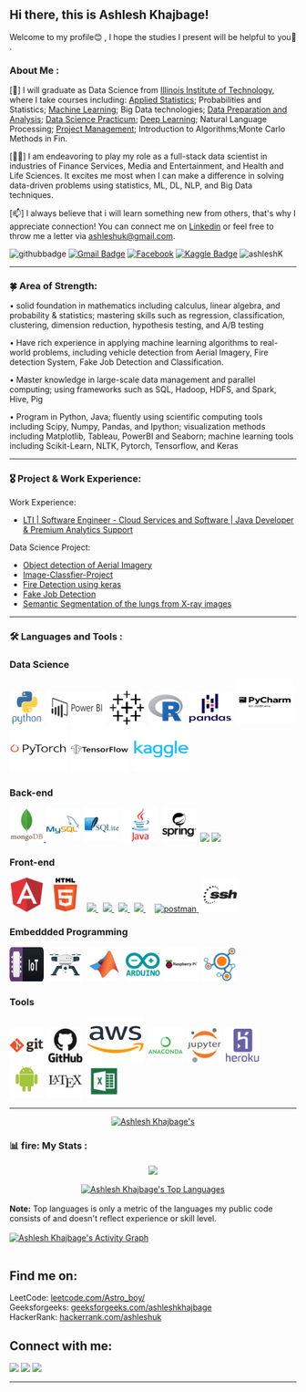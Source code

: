 ## Hi there, this is Ashlesh Khajbage! 

Welcome to my profile😊 , I hope the studies I present will be helpful to you💪 .

### About Me :

[:purple_heart:] I will graduate as Data Science from [Illinois Institute of Technology](https://www.iit.edu/), where I take courses including: [Applied Statistics](http://bulletin.iit.edu/search/?P=MATH%20564); Probabilities and Statistics; [Machine Learning](http://bulletin.iit.edu/search/?P=CS%20584); Big Data technologies; [Data Preparation and Analysis](http://bulletin.iit.edu/search/?P=CSP%20571); [Data Science Practicum](http://bulletin.iit.edu/search/?P=CSP%20572); [Deep Learning](http://bulletin.iit.edu/search/?P=CS%20577); Natural Language Processing; [Project Management](http://bulletin.iit.edu/search/?P=SCI%20511); Introduction to Algorithms;Monte Carlo Methods in Fin.
  
[:man_student:] I am endeavoring to play my role as a full-stack data scientist in industries of Finance Services, Media and Entertainment, and Health and Life Sciences. It excites me most when I can make a difference in solving data-driven problems using statistics, ML, DL, NLP, and Big Data techniques.

[:mailbox:] I always believe that i will learn something new from others, that's why I appreciate connection! You can connect me on [Linkedin](https://www.linkedin.com/in/ashlesh-khajbage-194a89166/) or feel free to throw me a letter via ashleshuk@gmail.com.

![githubbadge](https://img.shields.io/github/followers/kaledhoshme123?style=social)
[![Gmail Badge](https://img.shields.io/badge/-Gmail-c14438?style=flat-square&logo=Gmail&logoColor=white&link=mailto:ashleshuk@gmail.com)](mailto:ashleshuk@gmail.com)
<a href="https://www.facebook.com/ashlesh.khajbage/" target="_blank"><img src="https://img.shields.io/badge/Facebook-%231877F2.svg?&style=flat-square&logo=facebook&logoColor=white" alt="Facebook"></a>
[![Kaggle Badge](http://img.shields.io/badge/-Kaggle-black?style=flat-square&logo=kaggle&link=https://www.kaggle.com/ashleshkhajbage/)](https://www.kaggle.com/ashleshkhajbage)
<img src="https://komarev.com/ghpvc/?username=ashleshk" alt="ashleshK" />

---
  
 ### :four_leaf_clover: Area of Strength:
• solid foundation in mathematics including calculus, linear algebra, and probability & statistics; mastering skills such as regression, classification, clustering, dimension reduction, hypothesis testing, and A/B testing
  
• Have rich experience in applying machine learning algorithms to real-world problems, including vehicle detection from Aerial Imagery, Fire detection System, Fake Job Detection and Classification.

• Master knowledge in large-scale data management and parallel computing; using frameworks such as SQL, Hadoop, HDFS, and Spark, Hive, Pig
  
• Program in Python, Java; fluently using scientific computing tools including Scipy, Numpy, Pandas, and Ipython; visualization methods including Matplotlib, Tableau, PowerBI and Seaborn; machine learning tools including Scikit-Learn, NLTK, Pytorch, Tensorflow, and Keras

   ---
  
  ### :medal_military: Project & Work Experience:
  
Work Experience: 
  - [LTI | Software Engineer - Cloud Services and Software | Java Developer & Premium Analytics Support](https://www.linkedin.com/jobs/view/engineer-cloud-services-and-software-at-lti-larsen-toubro-infotech-2753217111/)

  
  Data Science Project: 
  - [Object detection of Aerial Imagery](https://github.com/Ashleshk/Object-detection-of-Aerial-Imagery-using-deep-Learning-Algorithm)
  - [Image-Classfier-Project](https://github.com/Ashleshk/Image-Classifier)
  - [Fire Detection using keras]()
  - [Fake Job Detection](https://github.com/Ashleshk/Mini-Projects/tree/main/Fake%20Job%20Detection)
  - [Semantic Segmentation of the lungs from X-ray images](https://github.com/Ashleshk/Mini-Projects/tree/main/Semantic-Segmentation-of-lungs-using-Xray-Image)

   ---
  
### :hammer_and_wrench: Languages and Tools :

### Data Science
<div>
  <!--   # python -->
  <img src="https://github.com/devicons/devicon/blob/master/icons/python/python-original-wordmark.svg" title="python" alt="python" width="60" height="60"/>&nbsp;
  <!--   # PowerBi -->
  <img src="https://github.com/Ashleshk/CERTIFICATES/blob/master/icons/microsoft_powerbi_logo_icon_169958.svg" title="PowerBi" alt="PowerBi" width="100" height="60"/>&nbsp;
  <!--   # TableaU -->
  <img src="https://github.com/Ashleshk/CERTIFICATES/blob/master/icons/tableau_logo_icon_144818.svg" title="TableaU" alt="TableaU" width="60" height="60"/>&nbsp;
  <!--   # r -->
  <img src="https://github.com/devicons/devicon/blob/master/icons/r/r-original.svg" title="r" alt="r" width="60" height="60"/>&nbsp;
  <!--   # pandas -->
  <img src="https://github.com/devicons/devicon/blob/master/icons/pandas/pandas-original-wordmark.svg" title="pandas" alt="pandas" width="80" height="60"/>&nbsp; 
  <!--   # pycharm -->
  <img src="https://github.com/devicons/devicon/blob/master/icons/pycharm/pycharm-original-wordmark.svg" title="pycharm" alt="pycharm" width="100" height="80"/>&nbsp; 
  <!--   # pytorch -->
  <img src="https://github.com/devicons/devicon/blob/master/icons/pytorch/pytorch-original-wordmark.svg" title="pytorch" alt="pytorch" width="100" height="80"/>&nbsp;
<!--   # tensorflow -->
  <img src="https://github.com/devicons/devicon/blob/master/icons/tensorflow/tensorflow-line-wordmark.svg" title="tensorflow" alt="tensorflow" width="100" height="80"/>&nbsp;
  <!--   # kaggle -->
  <img src="https://github.com/devicons/devicon/blob/master/icons/kaggle/kaggle-original-wordmark.svg" title="kaggle" alt="kaggle" width="100" height="80"/>&nbsp;
</div>

### Back-end
<div>
 <a href="https://www.mongodb.com/" target="_blank"> <img src="https://raw.githubusercontent.com/devicons/devicon/master/icons/mongodb/mongodb-original-wordmark.svg" alt="mongodb" width="60" height="60"/> </a> 
  <!--   # mysql -->
  <img src="https://github.com/devicons/devicon/blob/master/icons/mysql/mysql-original-wordmark.svg" title="mysql" alt="mysql" width="60" height="60"/>&nbsp;
  <!--   # sqlite -->
  <img src="https://github.com/devicons/devicon/blob/master/icons/sqlite/sqlite-original-wordmark.svg" title="sqlite" alt="sqlite" width="60" height="60"/>&nbsp;
  <!--   # Java -->
  <img src="https://github.com/devicons/devicon/blob/master/icons/java/java-original-wordmark.svg" title="java" alt="java" width="60" height="60"/>&nbsp;
  <img src="https://github.com/devicons/devicon/blob/master/icons/spring/spring-plain-wordmark.svg" title="Spring" alt="spring" width="60" height="60"/>&nbsp;
  <img src="https://img.icons8.com/color/48/000000/c-programming.png"/> </a>
    <img src="https://img.icons8.com/color/48/000000/c-plus-plus-logo.png"/> </a>
</div>

### Front-end
<div> 
  <!--   # Angular -->
  <img src="https://github.com/Ashleshk/CERTIFICATES/blob/master/icons/angular_logo_icon_169595.svg" title="Angular 8" alt="Angular 8" width="60" height="60"/>&nbsp;
   <!--   # html5 -->
  <img src="https://github.com/devicons/devicon/blob/master/icons/html5/html5-original-wordmark.svg" title="html" alt="html" width="60" height="60"/>&nbsp;
  <a href="https://www.w3schools.com/css/" target="_blank"> <img src="https://img.icons8.com/color/48/000000/css3.png"/> </a> &nbsp;
  <a href="https://getbootstrap.com" target="_blank"> <img src="https://img.icons8.com/color/48/000000/bootstrap.png"/> </a> &nbsp;
   <a href="https://developer.mozilla.org/en-US/docs/Web/JavaScript" target="_blank"> <img src="https://img.icons8.com/color/48/000000/javascript.png"/> </a> &nbsp;
  <a style="padding-right:8px;" href="https://nodejs.org" target="_blank"> <img src="https://img.icons8.com/color/48/000000/nodejs.png"/> </a> &nbsp;
  <a href="https://postman.com" target="_blank"> <img src="https://www.vectorlogo.zone/logos/getpostman/getpostman-icon.svg" alt="postman" width="45" height="45"/> </a> &nbsp;
  <!--   # ssh -->
  <img src="https://github.com/devicons/devicon/blob/master/icons/ssh/ssh-original-wordmark.svg" title="ssh" alt="ssh" width="60" height="60"/>&nbsp;
</div>

### Embeddded Programming
<div>
  <!--   # IoT -->
  <img src="https://github.com/Ashleshk/CERTIFICATES/blob/master/icons/iot_button_icon_151911.svg" title="iot" alt="iot" width="60" height="60"/>&nbsp; 
  <!--   # Drone -->
  <img src="https://github.com/Ashleshk/CERTIFICATES/blob/master/icons/drone_electronic_devices_icon_229839.svg" title="Pluto-Drone" alt="Pluto-Drone" width="60" height="60"/>&nbsp; 
<!--   # matlab -->
  <img src="https://github.com/devicons/devicon/blob/master/icons/matlab/matlab-original.svg" title="matlab" alt="matlab" width="60" height="60"/>&nbsp; 
<!--   # arduino -->
  <img src="https://github.com/devicons/devicon/blob/master/icons/arduino/arduino-original-wordmark.svg" title="arduino" alt="arduino" width="60" height="60"/>&nbsp; 
<!--   # raspberry pi -->
  <img src="https://github.com/devicons/devicon/blob/master/icons/raspberrypi/raspberrypi-original-wordmark.svg" title="raspberry pi" alt="raspberry pi" width="60" height="60"/>&nbsp; 
<!--   # networkx -->
  <img src="https://github.com/devicons/devicon/blob/master/icons/networkx/networkx-original.svg" title="networkx" alt="networkx" width="60" height="60"/>&nbsp; 

</div>

### Tools
<div>
  <!--   # git  -->
  <img src="https://github.com/devicons/devicon/blob/master/icons/git/git-original-wordmark.svg" title="git" alt="git" width="60" height="60"/>&nbsp;
  <!--   # github -->
  <img src="https://github.com/devicons/devicon/blob/master/icons/github/github-original-wordmark.svg" title="github" alt="github" width="60" height="60"/>&nbsp;
  <!--   # aws -->
  <img src="https://github.com/devicons/devicon/blob/master/icons/amazonwebservices/amazonwebservices-original-wordmark.svg" title="aws" alt="aws" width="100" height="80"/>&nbsp;
  <!--   # anaconda -->
  <img src="https://github.com/devicons/devicon/blob/master/icons/anaconda/anaconda-original-wordmark.svg" title="anaconda" alt="anaconda" width="60" height="60"/>&nbsp;
    <!--   # jupyter -->
  <img src="https://github.com/devicons/devicon/blob/master/icons/jupyter/jupyter-original-wordmark.svg" title="jupyter" alt="jupyter" width="60" height="60"/>&nbsp;
   <!--   # heroku -->
  <img src="https://github.com/devicons/devicon/blob/master/icons/heroku/heroku-plain-wordmark.svg" title="jupyter" alt="jupyter" width="60" height="60"/>&nbsp;
  <!--   # andriod -->
  <img src="https://github.com/devicons/devicon/blob/master/icons/android/android-original-wordmark.svg" title="andriod" alt="andriod" width="60" height="60"/>&nbsp;
  <!--   # latex -->
  <img src="https://github.com/devicons/devicon/blob/master/icons/latex/latex-original.svg" title="latex" alt="latex" width="60" height="60"/>&nbsp;  
<!--   # Excel -->
  <img src="https://github.com/Ashleshk/CERTIFICATES/blob/master/icons/1486565571-microsoft-office-excel_81549.svg" title="Excel" alt="Excel" width="60" height="60"/>&nbsp;
</div>

---
<p align="center">
    <a href="https://github.com/Ashleshk/github-readme-streak-stats">
        <img title="🔥 Get streak stats for your profile at git.io/streak-stats" alt="Ashlesh Khajbage's" streak" src="https://github-readme-streak-stats.herokuapp.com/?user=Ashleshk&theme=black-ice&hide_border=true&stroke=0000&background=060A0CD0"/>
    </a>
</p>

### 📊 fire: My Stats :

<div id="github-stat" align="center">
  <a>
    <img height="180" align="center" src="https://github-readme-stats.vercel.app/api?username=Ashleshk&count_private=true&show_icons=true&theme=react&hide_border=true&bg_color=0D1117" />
  </a></div>
  <br/>
  <div id="github-stat" align="center">
 <a href="https://github.com/Ashleshk/github-readme-stats"><img alt="Ashlesh Khajbage's Top Languages" src="https://github-readme-stats.vercel.app/api/top-langs/?username=Ashleshk&langs_count=8&count_private=true&layout=compact&theme=react&hide_border=true&bg_color=0D1117" /></a>
  
</div>  
 <br/>
  <b>Note:</b> Top languages is only a metric of the languages my public code consists of and doesn't reflect experience or skill level.
 
<br/>
<br/>
<a href="https://github.com/Ashleshk/github-readme-activity-graph"><img alt="Ashlesh Khajbage's Activity Graph" src="https://activity-graph.herokuapp.com/graph?username=Ashleshk&bg_color=0D1117&color=5BCDEC&line=5BCDEC&point=FFFFFF&hide_border=true" /></a>
<br/>
<br/>

## Find me on:
<p align="left">

LeetCode: <a href="https://leetcode.com/Astro_boy/">leetcode.com/Astro_boy/</a><br/>
Geeksforgeeks:  <a href="https://auth.geeksforgeeks.org/user/ashleshkhajbage/">geeksforgeeks.com/ashleshkhajbage</a><br/>
HackerRank:  <a href="https://www.hackerrank.com/ashleshuk">hackerrank.com/ashleshuk</a><br/>


## Connect with me:
<p align="left">
  <a href = "https://www.linkedin.com/in/ashlesh-khajbage-194a89166/"><img src="https://img.icons8.com/fluent/48/000000/linkedin.png"/></a>
  <a href = "https://www.instagram.com/ashlesh_k/"><img src="https://img.icons8.com/fluent/48/000000/instagram-new.png"/></a>
  <a href = "https://www.instagram.com/ashlesh_k/"><img src="https://img.icons8.com/fluent/48/000000/twitter.png"/></a>
</p>

---
<br/>
</div>
<div id="profile-views" align="center">
  <img src="https://komarev.com/ghpvc/?username=Ashleshk&style=flat-square&color=blue" alt=""/>
</div>

